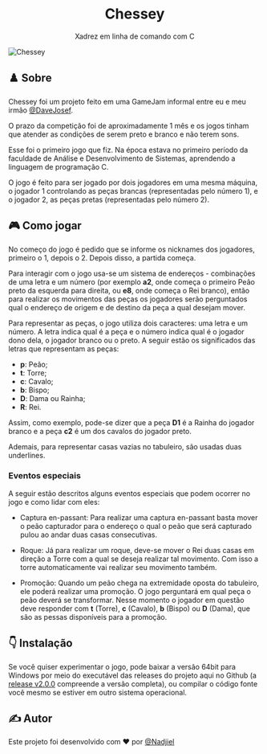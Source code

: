 <h1 align="center">Chessey</h1>
<p align="center">Xadrez em linha de comando com C</p>

![Chessey](https://github.com/nadjiel/chessey/assets/97067805/a4b6ac74-50ef-47f7-998f-4e881adc4315)

## ♟️ Sobre
Chessey foi um projeto feito em uma GameJam informal entre eu e meu irmão [@DaveJosef](https://github.com/DaveJosef).

O prazo da competição foi de aproximadamente 1 mês e os jogos tinham que atender as condições de serem preto e branco e não terem sons.

Esse foi o primeiro jogo que fiz. Na época estava no primeiro período da faculdade de Análise e Desenvolvimento de Sistemas, aprendendo a linguagem de programação C.

O jogo é feito para ser jogado por dois jogadores em uma mesma máquina, o jogador 1 controlando as peças brancas (representadas pelo número 1), e o jogador 2, as peças pretas (representadas pelo número 2).

## 🎮 Como jogar
No começo do jogo é pedido que se informe os nicknames dos jogadores, primeiro o 1, depois o 2. Depois disso, a partida começa.

Para interagir com o jogo usa-se um sistema de endereços - combinações de uma letra e um número (por exemplo **a2**, onde começa o primeiro Peão preto da esquerda para direita, ou **e8**, onde começa o Rei branco), então para realizar os movimentos das peças os jogadores serão perguntados qual o endereço de origem e de destino da peça a qual desejam mover.

Para representar as peças, o jogo utiliza dois caracteres: uma letra e um número. A letra indica qual é a peça e o número indica qual é o jogador dono dela, o jogador branco ou o preto.
A seguir estão os significados das letras que representam as peças:

- **p**: Peão;
- **t**: Torre;
- **c**: Cavalo;
- **b**: Bispo;
- **D**: Dama ou Rainha;
- **R**: Rei.

Assim, como exemplo, pode-se dizer que a peça **D1** é a Rainha do jogador branco e a peça **c2** é um dos cavalos do jogador preto.

Ademais, para representar casas vazias no tabuleiro, são usadas duas underlines.

### Eventos especiais
A seguir estão descritos alguns eventos especiais que podem ocorrer no jogo e como lidar com eles:

- Captura en-passant: Para realizar uma captura en-passant basta mover o peão capturador para o endereço o qual o peão que será capturado pulou ao andar duas casas consecutivas.

- Roque: Já para realizar um roque, deve-se mover o Rei duas casas em direção a Torre com a qual se deseja realizar tal movimento. Com isso a torre automaticamente vai realizar seu movimento também.

- Promoção: Quando um peão chega na extremidade oposta do tabuleiro, ele poderá realizar uma promoção. O jogo perguntará em qual peça o peão deverá se transformar. Nesse momento o jogador em questão deve responder com **t** (Torre), **c** (Cavalo), **b** (Bispo) ou **D** (Dama), que são as pessas disponíveis para a promoção.

## 👇 Instalação
Se você quiser experimentar o jogo, pode baixar a versão 64bit para Windows por meio do executável das releases do projeto aqui no Github (a [release v2.0.0](https://github.com/nadjiel/chessey/releases/tag/v2.0.0) compreende a versão completa), ou compilar o código fonte você mesmo se estiver em outro sistema operacional.

## ✍️ Autor
Este projeto foi desenvolvido com ❤️ por [@Nadjiel](https://github.com/nadjiel)
